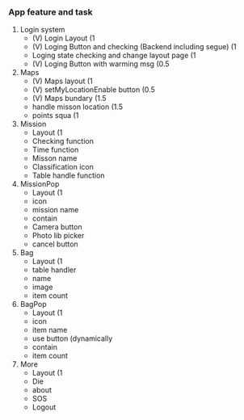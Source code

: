 ### App feature and task

1. Login system
	* (V) Login Layout (1
	* (V) Loging Button and checking (Backend including segue) (1
	* Loging state checking and change layout page (1
	* (V) Loging Button with warming msg (0.5
2. Maps
	* (V) Maps layout (1
	* (V) setMyLocationEnable button (0.5
	* (V) Maps bundary (1.5
	* handle misson location (1.5
	* points squa (1
3. Mission
	* Layout (1	
	* Checking function
	* Time function
	* Misson name
	* Classification icon
	* Table handle function
4. MissionPop
	* Layout (1	
	* icon
	* mission name
	* contain
	* Camera button
	* Photo lib picker
	* cancel button
5. Bag
	* Layout (1	
	* table handler
	* name
	* image
	* item count
6. BagPop
	* Layout (1	
	* icon
	* item name
	* use button (dynamically
	* contain
	* item count
7. More
	* Layout (1	
	* Die
	* about
	* SOS
	* Logout
